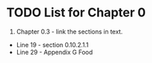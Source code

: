 # TODO List for Chapter 0

1. Chapter 0.3 - link the sections in text.
  * Line 19 - section 0.10.2.1.1 
  * Line 29 - Appendix G Food

